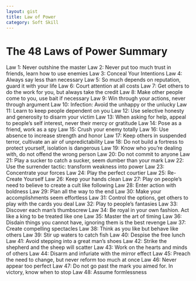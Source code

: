 ```yaml
---
layout: gist
title: Law of Power
category: Soft Skill
---
```


# The 48 Laws of Power Summary

Law 1: Never outshine the master
Law 2: Never put too much trust in friends, learn how to use enemies
Law 3: Conceal Your Intentions
Law 4: Always say less than necessary
Law 5: So much depends on reputation, guard it with your life
Law 6: Court attention at all costs
Law 7: Get others to do the work for you, but always take the credit
Law 8: Make other people come to you, use bait if necessary
Law 9: Win through your actions, never through argument
Law 10: Infection: Avoid the unhappy or the unlucky
Law 11: Learn to keep people dependent on you
Law 12: Use selective honesty and generosity to disarm your victim
Law 13: When asking for help, appeal to people’s self interest, never their mercy or gratitude
Law 14: Pose as a friend, work as a spy
Law 15: Crush your enemy totally
Law 16: Use absence to increase strength and honor
Law 17: Keep others in suspended terror, cultivate an air of unpredictability
Law 18: Do not build a fortress to protect yourself, isolation is dangerous
Law 19: Know who you’re dealing with, do not offend the wrong person
Law 20: Do not commit to anyone
Law 21: Play a sucker to catch a sucker, seem dumber than your mark
Law 22: Use the surrender tactic: transform weakness into power
Law 23: Concentrate your forces
Law 24: Play the perfect courtier
Law 25: Re-Create Yourself
Law 26: Keep your hands clean
Law 27: Play on people’s need to believe to create a cult like following
Law 28: Enter action with boldness
Law 29: Plan all the way to the end
Law 30: Make your accomplishments seem effortless
Law 31: Control the options, get others to play with the cards you deal
Law 32: Play to people’s fantasies
Law 33: Discover each man’s thumbscrew
Law 34: Be royal in your own fashion. Act like a king to be treated like one
Law 35: Master the art of timing
Law 36: Disdain things you cannot have, ignoring them is the best revenge
Law 37: Create compelling spectacles
Law 38: Think as you like but behave like others
Law 39: Stir up waters to catch fish
Law 40: Despise the free lunch
Law 41: Avoid stepping into a great man’s shoes
Law 42: Strike the shepherd and the sheep will scatter
Law 43: Work on the hearts and minds of others
Law 44: Disarm and infuriate with the mirror effect
Law 45: Preach the need to change, but never reform too much at once
Law 46: Never appear too perfect
Law 47: Do not go past the mark you aimed for. In victory, know when to stop
Law 48: Assume formlessness